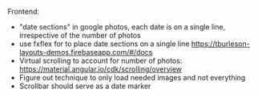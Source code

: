 Frontend:
 * "date sections" in google photos, each date is on a single line, irrespective of the number of photos
 * use fxflex for to place date sections on a single line
   https://tburleson-layouts-demos.firebaseapp.com/#/docs
 * Virtual scrolling to account for number of photos: https://material.angular.io/cdk/scrolling/overview
 * Figure out technique to only load needed images and not everything
 * Scrollbar should serve as a date marker
